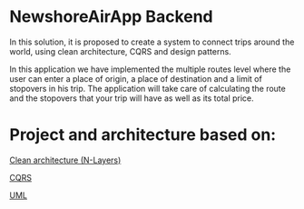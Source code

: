 # NewshoreAirApp Backend

In this solution, it is proposed to create a system to connect trips around the world, using clean architecture, CQRS and design patterns.

In this application we have implemented the multiple routes level where the user can enter a place of origin, a place of destination and a limit of stopovers in his trip. The application will take care of calculating the route and the stopovers that your trip will have as well as its total price.

# Project and architecture based on:

[Clean architecture (N-Layers)](https://github.com/JaraJD/NewshoreAirApp_Backend/assets/93845990/d0eceb53-81fd-4e8c-922b-f112a8314196)

[CQRS](https://github.com/JaraJD/NewshoreAirApp_Backend/assets/93845990/e00a876d-4010-4eb6-ac1f-e69c6ce58089)

[UML](https://github.com/JaraJD/NewshoreAirApp_Backend/assets/93845990/82352f16-6519-4fb6-82ec-4177a287a4b7)


